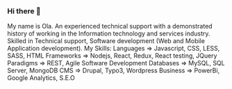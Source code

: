 ### Hi there 👋
My name is Ola. An experienced technical support with a demonstrated history of working in the Information technology and services industry. Skilled in Technical support,  Software development (Web and Mobile Application development).
My Skills:
  Languages => Javascript, CSS, LESS, SASS, HTML
  Frameworks => Nodejs, React, Redux, React testing, JQuery
  Paradigms => REST, Agile Software Development
  Databases => MySQL, SQL Server, MongoDB
  CMS => Drupal, Typo3, Wordpress
  Business => PowerBi, Google Analytics, S.E.O

<!--
**dolpazinho/dolpazinho** is a ✨ _special_ ✨ repository because its `README.md` (this file) appears on your GitHub profile.

Here are some ideas to get you started:

- 🔭 I’m currently working on ...
- 🌱 I’m currently learning ...
- 👯 I’m looking to collaborate on ...
- 🤔 I’m looking for help with ...
- 💬 Ask me about ...
- 📫 How to reach me: ...
- 😄 Pronouns: ...
- ⚡ Fun fact: ...
-->
